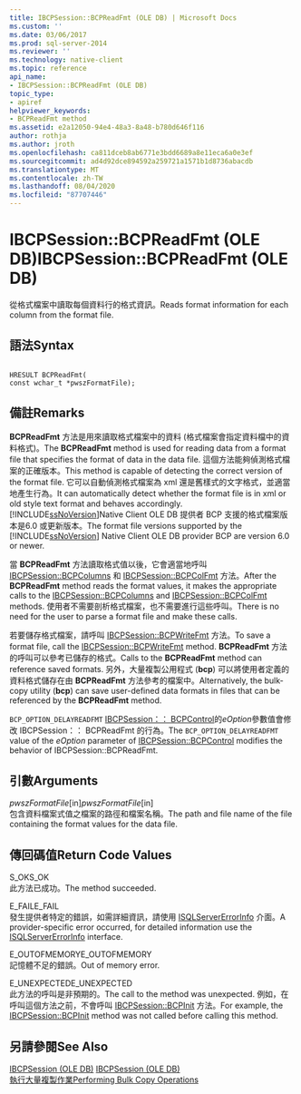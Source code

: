 ```yaml
---
title: IBCPSession::BCPReadFmt (OLE DB) | Microsoft Docs
ms.custom: ''
ms.date: 03/06/2017
ms.prod: sql-server-2014
ms.reviewer: ''
ms.technology: native-client
ms.topic: reference
api_name:
- IBCPSession::BCPReadFmt (OLE DB)
topic_type:
- apiref
helpviewer_keywords:
- BCPReadFmt method
ms.assetid: e2a12050-94e4-48a3-8a48-b780d646f116
author: rothja
ms.author: jroth
ms.openlocfilehash: ca811dceb8ab6771e3bdd6689a8e11eca6a0e3ef
ms.sourcegitcommit: ad4d92dce894592a259721a1571b1d8736abacdb
ms.translationtype: MT
ms.contentlocale: zh-TW
ms.lasthandoff: 08/04/2020
ms.locfileid: "87707446"
---
```

# <a name="ibcpsessionbcpreadfmt-ole-db"></a><span data-ttu-id="7feaa-102">IBCPSession::BCPReadFmt (OLE DB)</span><span class="sxs-lookup"><span data-stu-id="7feaa-102">IBCPSession::BCPReadFmt (OLE DB)</span></span>
  <span data-ttu-id="7feaa-103">從格式檔案中讀取每個資料行的格式資訊。</span><span class="sxs-lookup"><span data-stu-id="7feaa-103">Reads format information for each column from the format file.</span></span>  
  
## <a name="syntax"></a><span data-ttu-id="7feaa-104">語法</span><span class="sxs-lookup"><span data-stu-id="7feaa-104">Syntax</span></span>  
  
```  
  
HRESULT BCPReadFmt(   
const wchar_t *pwszFormatFile);  
```  
  
## <a name="remarks"></a><span data-ttu-id="7feaa-105">備註</span><span class="sxs-lookup"><span data-stu-id="7feaa-105">Remarks</span></span>  
 <span data-ttu-id="7feaa-106">**BCPReadFmt** 方法是用來讀取格式檔案中的資料 (格式檔案會指定資料檔中的資料格式)。</span><span class="sxs-lookup"><span data-stu-id="7feaa-106">The **BCPReadFmt** method is used for reading data from a format file that specifies the format of data in the data file.</span></span> <span data-ttu-id="7feaa-107">這個方法能夠偵測格式檔案的正確版本。</span><span class="sxs-lookup"><span data-stu-id="7feaa-107">This method is capable of detecting the correct version of the format file.</span></span> <span data-ttu-id="7feaa-108">它可以自動偵測格式檔案為 xml 還是舊樣式的文字格式，並適當地產生行為。</span><span class="sxs-lookup"><span data-stu-id="7feaa-108">It can automatically detect whether the format file is in xml or old style text format and behaves accordingly.</span></span> <span data-ttu-id="7feaa-109">[!INCLUDE[ssNoVersion](../../includes/ssnoversion-md.md)]Native Client OLE DB 提供者 BCP 支援的格式檔案版本是6.0 或更新版本。</span><span class="sxs-lookup"><span data-stu-id="7feaa-109">The format file versions supported by the [!INCLUDE[ssNoVersion](../../includes/ssnoversion-md.md)] Native Client OLE DB provider BCP are version 6.0 or newer.</span></span>  
  
 <span data-ttu-id="7feaa-110">當 **BCPReadFmt** 方法讀取格式值以後，它會適當地呼叫 [IBCPSession::BCPColumns](ibcpsession-bcpcolumns-ole-db.md) 和 [IBCPSession::BCPColFmt](ibcpsession-bcpcolfmt-ole-db.md) 方法。</span><span class="sxs-lookup"><span data-stu-id="7feaa-110">After the **BCPReadFmt** method reads the format values, it makes the appropriate calls to the [IBCPSession::BCPColumns](ibcpsession-bcpcolumns-ole-db.md) and [IBCPSession::BCPColFmt](ibcpsession-bcpcolfmt-ole-db.md) methods.</span></span> <span data-ttu-id="7feaa-111">使用者不需要剖析格式檔案，也不需要進行這些呼叫。</span><span class="sxs-lookup"><span data-stu-id="7feaa-111">There is no need for the user to parse a format file and make these calls.</span></span>  
  
 <span data-ttu-id="7feaa-112">若要儲存格式檔案，請呼叫 [IBCPSession::BCPWriteFmt](ibcpsession-bcpwritefmt-ole-db.md) 方法。</span><span class="sxs-lookup"><span data-stu-id="7feaa-112">To save a format file, call the [IBCPSession::BCPWriteFmt](ibcpsession-bcpwritefmt-ole-db.md) method.</span></span> <span data-ttu-id="7feaa-113">**BCPReadFmt** 方法的呼叫可以參考已儲存的格式。</span><span class="sxs-lookup"><span data-stu-id="7feaa-113">Calls to the **BCPReadFmt** method can reference saved formats.</span></span> <span data-ttu-id="7feaa-114">另外，大量複製公用程式 (**bcp**) 可以將使用者定義的資料格式儲存在由 **BCPReadFmt** 方法參考的檔案中。</span><span class="sxs-lookup"><span data-stu-id="7feaa-114">Alternatively, the bulk-copy utility (**bcp**) can save user-defined data formats in files that can be referenced by the **BCPReadFmt** method.</span></span>  
  
 <span data-ttu-id="7feaa-115">`BCP_OPTION_DELAYREADFMT` [IBCPSession：： BCPControl](ibcpsession-bcpcontrol-ole-db.md)的*eOption*參數值會修改 IBCPSession：： BCPReadFmt 的行為。</span><span class="sxs-lookup"><span data-stu-id="7feaa-115">The `BCP_OPTION_DELAYREADFMT` value of the *eOption* parameter of [IBCPSession::BCPControl](ibcpsession-bcpcontrol-ole-db.md) modifies the behavior of IBCPSession::BCPReadFmt.</span></span>  
  
## <a name="arguments"></a><span data-ttu-id="7feaa-116">引數</span><span class="sxs-lookup"><span data-stu-id="7feaa-116">Arguments</span></span>  
 <span data-ttu-id="7feaa-117">*pwszFormatFile*[in]</span><span class="sxs-lookup"><span data-stu-id="7feaa-117">*pwszFormatFile*[in]</span></span>  
 <span data-ttu-id="7feaa-118">包含資料檔案式值之檔案的路徑和檔案名稱。</span><span class="sxs-lookup"><span data-stu-id="7feaa-118">The path and file name of the file containing the format values for the data file.</span></span>  
  
## <a name="return-code-values"></a><span data-ttu-id="7feaa-119">傳回碼值</span><span class="sxs-lookup"><span data-stu-id="7feaa-119">Return Code Values</span></span>  
 <span data-ttu-id="7feaa-120">S_OK</span><span class="sxs-lookup"><span data-stu-id="7feaa-120">S_OK</span></span>  
 <span data-ttu-id="7feaa-121">此方法已成功。</span><span class="sxs-lookup"><span data-stu-id="7feaa-121">The method succeeded.</span></span>  
  
 <span data-ttu-id="7feaa-122">E_FAIL</span><span class="sxs-lookup"><span data-stu-id="7feaa-122">E_FAIL</span></span>  
 <span data-ttu-id="7feaa-123">發生提供者特定的錯誤，如需詳細資訊，請使用 [ISQLServerErrorInfo](../../database-engine/dev-guide/isqlservererrorinfo-ole-db.md) 介面。</span><span class="sxs-lookup"><span data-stu-id="7feaa-123">A provider-specific error occurred, for detailed information use the [ISQLServerErrorInfo](../../database-engine/dev-guide/isqlservererrorinfo-ole-db.md) interface.</span></span>  
  
 <span data-ttu-id="7feaa-124">E_OUTOFMEMORY</span><span class="sxs-lookup"><span data-stu-id="7feaa-124">E_OUTOFMEMORY</span></span>  
 <span data-ttu-id="7feaa-125">記憶體不足的錯誤。</span><span class="sxs-lookup"><span data-stu-id="7feaa-125">Out of memory error.</span></span>  
  
 <span data-ttu-id="7feaa-126">E_UNEXPECTED</span><span class="sxs-lookup"><span data-stu-id="7feaa-126">E_UNEXPECTED</span></span>  
 <span data-ttu-id="7feaa-127">此方法的呼叫是非預期的。</span><span class="sxs-lookup"><span data-stu-id="7feaa-127">The call to the method was unexpected.</span></span> <span data-ttu-id="7feaa-128">例如，在呼叫這個方法之前，不會呼叫 [IBCPSession::BCPInit](ibcpsession-bcpinit-ole-db.md) 方法。</span><span class="sxs-lookup"><span data-stu-id="7feaa-128">For example, the [IBCPSession::BCPInit](ibcpsession-bcpinit-ole-db.md) method was not called before calling this method.</span></span>  
  
## <a name="see-also"></a><span data-ttu-id="7feaa-129">另請參閱</span><span class="sxs-lookup"><span data-stu-id="7feaa-129">See Also</span></span>  
 <span data-ttu-id="7feaa-130">[IBCPSession &#40;OLE DB&#41;](ibcpsession-ole-db.md) </span><span class="sxs-lookup"><span data-stu-id="7feaa-130">[IBCPSession &#40;OLE DB&#41;](ibcpsession-ole-db.md) </span></span>  
 [<span data-ttu-id="7feaa-131">執行大量複製作業</span><span class="sxs-lookup"><span data-stu-id="7feaa-131">Performing Bulk Copy Operations</span></span>](../native-client/features/performing-bulk-copy-operations.md)  
  
  
